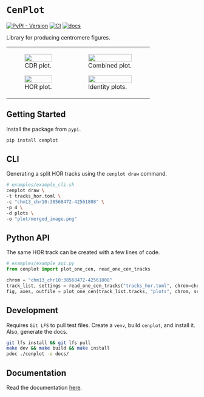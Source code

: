 # `CenPlot`
[![PyPI - Version](https://img.shields.io/pypi/v/cenplot)](https://pypi.org/project/cenplot/)
[![CI](https://github.com/logsdon-lab/cenplot/actions/workflows/main.yaml/badge.svg)](https://github.com/logsdon-lab/cenplot/actions/workflows/main.yaml)
[![docs](https://github.com/logsdon-lab/cenplot/actions/workflows/docs.yaml/badge.svg)](https://github.com/logsdon-lab/cenplot/actions/workflows/docs.yaml)

Library for producing centromere figures.

<table>
  <tr>
    <td>
      <figure float="left">
          <img align="middle" src="docs/example_cdr.png" width="100%">
          <figcaption>CDR plot.</figcaption>
      </figure>
      <figure float="left">
          <img align="middle" src="docs/example_split_hor.png" width="100%">
          <figcaption>HOR plot.</figcaption>
      </figure>
    </td>
    <td>
      <figure float="left">
          <img align="middle" src="docs/example_multiple.png" width="100%">
          <figcaption>Combined plot.</figcaption>
      </figure>
      <figure float="left">
          <img align="middle" src="docs/example_ident.png" width="100%">
          <figcaption>Identity plots.</figcaption>
      </figure>
    </td>
  </tr>
</table>

## Getting Started
Install the package from `pypi`.
```bash
pip install cenplot
```

## CLI
Generating a split HOR tracks using the `cenplot draw` command.
```bash
# examples/example_cli.sh
cenplot draw \
-t tracks_hor.toml \
-c "chm13_chr10:38568472-42561808" \
-p 4 \
-d plots \
-o "plot/merged_image.png"
```

## Python API
The same HOR track can be created with a few lines of code.
```python
# examples/example_api.py
from cenplot import plot_one_cen, read_one_cen_tracks

chrom = "chm13_chr10:38568472-42561808"
track_list, settings = read_one_cen_tracks("tracks_hor.toml", chrom=chrom)
fig, axes, outfile = plot_one_cen(track_list.tracks, "plots", chrom, settings)
```

## Development
Requires `Git LFS` to pull test files.
Create a `venv`, build `cenplot`, and install it. Also, generate the docs.
```bash
git lfs install && git lfs pull
make dev && make build && make install
pdoc ./cenplot -o docs/
```

## Documentation
Read the documentation [here](https://logsdon-lab.github.io/CenPlot/cenplot.html).
